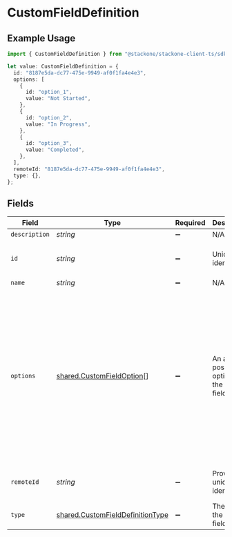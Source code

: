 # CustomFieldDefinition

## Example Usage

```typescript
import { CustomFieldDefinition } from "@stackone/stackone-client-ts/sdk/models/shared";

let value: CustomFieldDefinition = {
  id: "8187e5da-dc77-475e-9949-af0f1fa4e4e3",
  options: [
    {
      id: "option_1",
      value: "Not Started",
    },
    {
      id: "option_2",
      value: "In Progress",
    },
    {
      id: "option_3",
      value: "Completed",
    },
  ],
  remoteId: "8187e5da-dc77-475e-9949-af0f1fa4e4e3",
  type: {},
};
```

## Fields

| Field                                                                                                                                      | Type                                                                                                                                       | Required                                                                                                                                   | Description                                                                                                                                | Example                                                                                                                                    |
| ------------------------------------------------------------------------------------------------------------------------------------------ | ------------------------------------------------------------------------------------------------------------------------------------------ | ------------------------------------------------------------------------------------------------------------------------------------------ | ------------------------------------------------------------------------------------------------------------------------------------------ | ------------------------------------------------------------------------------------------------------------------------------------------ |
| `description`                                                                                                                              | *string*                                                                                                                                   | :heavy_minus_sign:                                                                                                                         | N/A                                                                                                                                        |                                                                                                                                            |
| `id`                                                                                                                                       | *string*                                                                                                                                   | :heavy_minus_sign:                                                                                                                         | Unique identifier                                                                                                                          | 8187e5da-dc77-475e-9949-af0f1fa4e4e3                                                                                                       |
| `name`                                                                                                                                     | *string*                                                                                                                                   | :heavy_minus_sign:                                                                                                                         | N/A                                                                                                                                        |                                                                                                                                            |
| `options`                                                                                                                                  | [shared.CustomFieldOption](../../../sdk/models/shared/customfieldoption.md)[]                                                              | :heavy_minus_sign:                                                                                                                         | An array of possible options for the custom field.                                                                                         | [<br/>{<br/>"id": "option_1",<br/>"value": "Not Started"<br/>},<br/>{<br/>"id": "option_2",<br/>"value": "In Progress"<br/>},<br/>{<br/>"id": "option_3",<br/>"value": "Completed"<br/>}<br/>] |
| `remoteId`                                                                                                                                 | *string*                                                                                                                                   | :heavy_minus_sign:                                                                                                                         | Provider's unique identifier                                                                                                               | 8187e5da-dc77-475e-9949-af0f1fa4e4e3                                                                                                       |
| `type`                                                                                                                                     | [shared.CustomFieldDefinitionType](../../../sdk/models/shared/customfielddefinitiontype.md)                                                | :heavy_minus_sign:                                                                                                                         | The type of the custom field.                                                                                                              | Dropdown                                                                                                                                   |